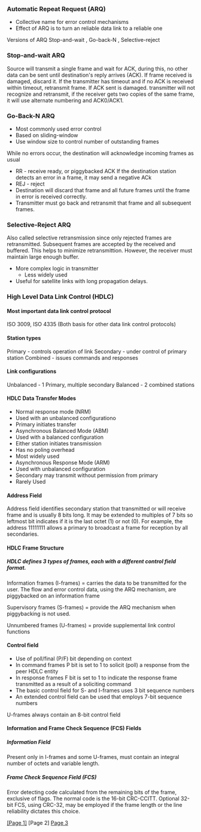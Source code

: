 ### Automatic Repeat Request (ARQ)
* Collective name for error control mechanisms
* Effect of ARQ is to turn an reliable data link to a reliable one

Versions of ARQ
Stop-and-wait , Go-back-N ,  Selective-reject

### Stop-and-wait ARQ
Source will transmit a single frame and wait for ACK, during this, no other data can be sent until destination's reply arrives (ACK). If frame received is damaged, discard it. If the transmitter has timeout and if no ACK is received within timeout, retransmit frame. If ACK sent is damaged. transmitter will not recognize and retransmit, if the receiver gets two copies of the same frame, it will use alternate numbering and ACK0/ACK1.

### Go-Back-N ARQ
* Most commonly used error control
* Based on sliding-window
* Use window size to control number of outstanding frames

While no errors occur, the destination will acknowledge incoming frames as usual
  * RR - receive ready, or piggybacked ACK
If the destination station detects an error in a frame, it may send a negative ACk
  * REJ - reject
  * Destination will discard that frame and all future frames until the frame in error is received correctly.
  * Transmitter must go back and retransmit that frame and all subsequent frames.
### Selective-Reject ARQ
Also called selective retransmission since only rejected frames are retransmitted. Subsequent frames are accepted by the received and buffered. This helps to minimize retransmittion. However, the receiver must maintain large enough buffer.
* More complex logic in transmitter
  * Less widely used
* Useful for satellite links with long propagation delays.

### High Level Data Link Control (HDLC)
#### Most important data link control protocol

ISO 3009, ISO 4335 (Both basis for other data link control protocols)
#### Station types

Primary - controls operation of link
Secondary - under control of primary station
Combined - issues commands and responses

#### Link configurations

Unbalanced - 1 Primary, multiple secondary
Balanced - 2 combined stations

#### HDLC Data Transfer Modes
* Normal response mode (NRM)
 * Used with an unbalanced configurationo
 * Primary initiates transfer
* Asynchronous Balanced Mode (ABM)
 * Used with a balanced configuration
 * Either station initiates transmission
 * Has no poling overhead
 * Most widely used
* Asynchronous Response Mode (ARM)
 * Used with unbalanced configuration
 * Secondary may transmit without permission from primary
 * Rarely Used

#### Address Field

Address field identifies secondary station that transmitted or will receive frame and is usually 8 bits long. It may be extended to multiples of 7 bits so leftmost bit indicates if it is the last octet (1) or not (0). For example, the address 11111111 allows a primary to broadcast a frame for reception by all secondaries.

#### HDLC Frame Structure

##### HDLC defines 3 types of frames, each with a different control field format.
Information frames (I-frames) = carries the data to be transmitted for the user. The flow and error control data, using the ARQ mechanism, are piggybacked on an information frame

Supervisory frames (S-frames) = provide the ARQ mechanism when piggybacking is not used.

Unnumbered frames (U-frames) = provide supplemental link control functions

#### Control field
* Use of poll/final (P/F) bit depending on context
* In command frames P bit is set to 1 to solicit (poll) a response from the peer HDLC entity
* In response frames F bit is set to 1 to indicate the response frame transmitted as a result of a soliciting command
* The basic control field for S- and I-frames uses 3 bit sequence numbers
 * An extended control field can be used that employs 7-bit sequence numbers

U-frames always contain an 8-bit control field

#### Information and Frame Check Sequence (FCS) Fields
##### Information Field

Present only in I-frames and some U-frames, must contain an integral number of octets and variable length.

##### Frame Check Sequence Field (FCS)

Error detecting code calculated from the remaining bits of the frame, exclusive of flags. The normal code is the 16-bit CRC-CCITT. Optional 32-bit FCS, using CRC-32, may be employed if the frame length or the line reliability dictates this choice.


[[Page 1]](https://github.com/changherng/Encoding/blob/main/data%20link%20layer/Datalink.md) 
[Page 2]
[Page 3](https://github.com/changherng/Encoding/blob/main/data%20link%20layer/datalink3.md)
